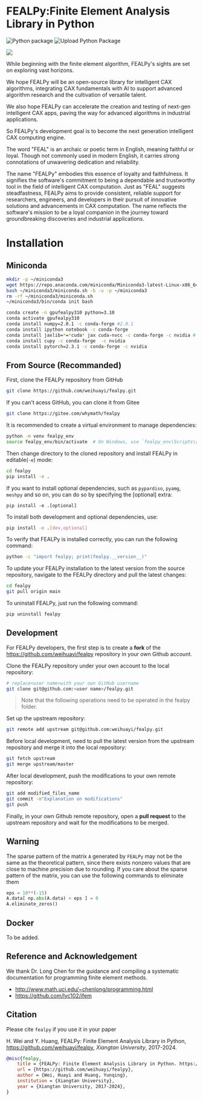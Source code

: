 # FEALPy:Finite Element Analysis Library in Python 
![Python package](https://github.com/weihuayi/fealpy/workflows/Python%20package/badge.svg)
![Upload Python Package](https://github.com/weihuayi/fealpy/workflows/Upload%20Python%20Package/badge.svg)

![](./FEALPY.png)

While beginning with the finite element algorithm, FEALPy's sights are set on
exploring vast horizons.

We hope FEALPy will be an open-source library for intelligent CAX 
algorithms, integrating CAX fundamentals with AI to support advanced algorithm
research and the cultivation of versatile talent.

We also hope FEALPy can accelerate the creation and testing of next-gen
intelligent CAX apps, paving the way for advanced algorithms in industrial
applications.

So FEALPy's development goal is to become the next generation intelligent CAX
computing engine.

The word "FEAL" is an archaic or poetic term in English, meaning faithful or
loyal. Though not commonly used in modern English, it carries strong
connotations of unwavering dedication and reliability.

The name "FEALPy" embodies this essence of loyalty and faithfulness. It
signifies the software's commitment to being a dependable and trustworthy tool
in the field of intelligent CAX computation. Just as "FEAL" suggests
steadfastness, FEALPy aims to provide consistent, reliable support for
researchers, engineers, and developers in their pursuit of innovative solutions
and advancements in CAX computation. The name reflects the software's mission to
be a loyal companion in the journey toward groundbreaking discoveries and
industrial applications.

# Installation

## Miniconda

```bash
mkdir -p ~/miniconda3
wget https://repo.anaconda.com/miniconda/Miniconda3-latest-Linux-x86_64.sh -O ~/miniconda3/miniconda.sh
bash ~/miniconda3/miniconda.sh -b -u -p ~/miniconda3
rm -rf ~/miniconda3/miniconda.sh
~/miniconda3/bin/conda init bash
```

```bash
conda create -n gpufealpy310 python=3.10
conda activate gpufealpy310
conda install numpy=2.0.1 -c conda-forge #2.0.1
conda install ipython notebook -c conda-forge
conda install jaxlib=*=*cuda* jax cuda-nvcc -c conda-forge -c nvidia # 0.4.31
conda install cupy -c conda-forge  -c nvidia
conda install pytorch=2.3.1 -c conda-forge -c nvidia

```

## From Source (Recommanded)

First, clone the FEALPy repository from GitHub

```bash
git clone https://github.com/weihuayi/fealpy.git
```

If you can't acess GitHub, you can clone it from Gitee
```bash
git clone https://gitee.com/whymath/fealpy
```

It is recommended to create a virtual environment to manage dependencies:
```bash
python -m venv fealpy_env
source fealpy_env/bin/activate  # On Windows, use `fealpy_env\Scripts\activate`
```

Then change directory to the cloned repository and install FEALPy in editable(`-e`) mode:
```bash
cd fealpy
pip install -e .
```

If you want to install optional dependencies, such as `pypardiso`, `pyamg`,
`meshpy` and so on, you can do so by specifying the [optional] extra:
```
pip install -e .[optional]
```

To install both development and optional dependencies, use:
```bash
pip install -e .[dev,optional]
```
To verify that FEALPy is installed correctly, you can run the following command:

```bash
python -c "import fealpy; print(fealpy.__version__)"
```

To update your FEALPy installation to the latest version from the source repository, navigate to the FEALPy directory and pull the latest changes:
```bash
cd fealpy
git pull origin main
```

To uninstall FEALPy, just run the following command:
```bash
pip uninstall fealpy
```

## Development
For FEALPy developers, the first step is to create a **fork** of the https://github.com/weihuayi/fealpy repository in your own Github account. 

Clone the FEALPy repository under your own account to the local repository: 
```bash
# replace<user name>with your own GitHub username
git clone git@github.com:<user name>/fealpy.git 
```

> Note that the following operations need to be operated in the fealpy folder.

Set up the upstream repository: 
```bash
git remote add upstream git@github.com:weihuayi/fealpy.git
```

Before local development, need to pull the latest version from the upstream repository and merge it into the local repository:  
```bash
git fetch upstream
git merge upstream/master
```

After local development, push the modifications to your own remote repository:
```bash
git add modified_files_name
git commit -m"Explanation on modifications"
git push
```

Finally, in your own Github remote repository, open a **pull request** to the upstream repository and wait for the modifications to be merged. 

## Warning 
The sparse pattern of the matrix `A` generated by `FEALPy` may not be the same as the theoretical pattern, since there exists nonzero values that are close to machine precision due to rounding. If you care about the sparse pattern of the matrix, you can use the following commands to eliminate them
```python
eps = 10**(-15)
A.data[ np.abs(A.data) < eps ] = 0
A.eliminate_zeros()
```

## Docker

To be added.

## Reference and Acknowledgement

We thank Dr. Long Chen for the guidance and compiling a systematic documentation for programming finite element methods.
* http://www.math.uci.edu/~chenlong/programming.html
* https://github.com/lyc102/ifem


## Citation

Please cite `fealpy` if you use it in your paper

H. Wei and Y. Huang, FEALPy: Finite Element Analysis Library in Python, https://github.com/weihuayi/fealpy, *Xiangtan University*, 2017-2024.

```bibtex
@misc{fealpy,
	title = {FEALPy: Finite Element Analysis Library in Python. https://github.com/weihuayi/fealpy},
	url = {https://github.com/weihuayi/fealpy},
	author = {Wei, Huayi and Huang, Yunqing},
    institution = {Xiangtan University},
	year = {Xiangtan University, 2017-2024},
}
```









